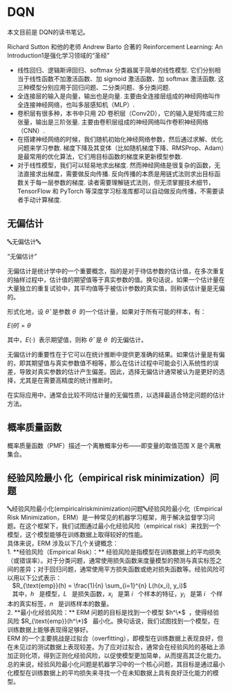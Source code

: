 # DQN

本文目前是 DQN的读书笔记。

Richard Sutton 和他的老师 Andrew Barto 合著的 Reinforcement Learning: An Introduction1是强化学习领域的“圣经”


- 线性回归、逻辑斯谛回归、softmax 分类器属于简单的线性模型. 它们分别相当于线性函数不加激活函数、加 sigmoid 激活函数、加 softmax 激活函数. 这三种模型分别应用于回归问题、二分类问题、多分类问题.
- 全连接层的输入是向量，输出也是向量. 主要由全连接层组成的神经网络叫作全连接神经网络，也叫多层感知机（MLP）.
-  卷积层有很多种，本书中只用 2D 卷积层（Conv2D），它的输入是矩阵或三阶张量，输出是三阶张量. 主要由卷积层组成的神经网络叫作卷积神经网络（CNN）.
-  在搭建神经网络的时候，我们随机初始化神经网络参数，然后通过求解、优化问题来学习参数. 梯度下降及其变体（比如随机梯度下降、RMSProp、Adam）是最常用的优化算法，它们用目标函数的梯度来更新模型参数.
-  对于线性模型，我们可以轻易地求出梯度. 然而神经网络是很复杂的函数，无法直接求出梯度，需要做反向传播. 反向传播的本质是用链式法则求出目标函数关于每一层参数的梯度. 读者需要理解链式法则，但无须掌握技术细节，TensorFlow 和 PyTorch 等深度学习标准库都可以自动做反向传播，不需要读者手动计算梯度.


## 无偏估计

🔤无偏估计🔤

“无偏估计”

无偏估计是统计学中的一个重要概念，指的是对于待估参数的估计值，在多次重复的抽样过程中，估计值的期望值等于真实参数的值。换句话说，如果一个估计量在大量独立的重复试验中，其平均值等于被估计参数的真实值，则称该估计量是无偏的。

形式化地，设 $\hat{\theta}$  是参数 $\theta$  的一个估计量，如果对于所有可能的样本，有：

$E(\hat{\theta}) = \theta$

其中，$E(\cdot)$  表示期望值，则称 $\hat{\theta}$  是 $\theta$  的无偏估计。

无偏估计的重要性在于它可以在统计推断中提供更准确的结果。如果估计量是有偏的，即其期望值与真实参数值不相等，那么在估计过程中可能会引入系统性的误差，导致对真实参数的估计产生偏差。因此，选择无偏估计通常被认为是更好的选择，尤其是在需要高精度的统计推断时。

在实际应用中，通常会比较不同估计量的无偏性质，以选择最适合特定问题的估计方法。

## 概率质量函数

概率质量函数（PMF）描述一个离散概率分布——即变量的取值范围 X 是个离散 集合。

## 经验风险最小 化（empirical risk minimization）问题

🔤经验风险最小化(empiricalriskminimization)问题🔤经验风险最小化（Empirical Risk Minimization，ERM）是一种常见的机器学习框架，用于解决监督学习问题。在这个框架下，我们试图通过最小化经验风险（empirical risk）来找到一个模型，这个模型能够在训练数据上取得较好的性能。  
具体来说，ERM 涉及以下几个关键概念：  
1\. \*\*经验风险（Empirical Risk）：\*\* 经验风险是指模型在训练数据上的平均损失（或错误率）。对于分类问题，通常使用损失函数来度量模型的预测与真实标签之间的差异；对于回归问题，通常使用平方损失函数或绝对损失函数等。经验风险可以用以下公式表示：  
   $R_{\text{emp}}(h) = \frac{1}{n} \sum_{i=1}^{n} L(h(x_i), y_i)$  
   其中，$h$   是模型，$L$   是损失函数，$x_i$   是第 $i$   个样本的特征，$y_i$   是第 $i$   个样本的真实标签，$n$   是训练样本的数量。  
2\. \*\*最小化经验风险：\*\* ERM 问题的目标是找到一个模型 $h^\*$  ，使得经验风险 $R_{\text{emp}}(h^\*)$   最小化。换句话说，我们试图找到一个模型，在训练数据上能够表现得足够好。  
ERM 的一个主要挑战是过拟合（overfitting），即模型在训练数据上表现良好，但在未见过的测试数据上表现较差。为了应对过拟合，通常会在经验风险的基础上添加正则化项，得到正则化经验风险，以促使模型更加简单，从而提高其泛化能力。  
总的来说，经验风险最小化问题是机器学习中的一个核心问题，其目标是通过最小化模型在训练数据上的平均损失来寻找一个在未知数据上具有良好泛化能力的模型。